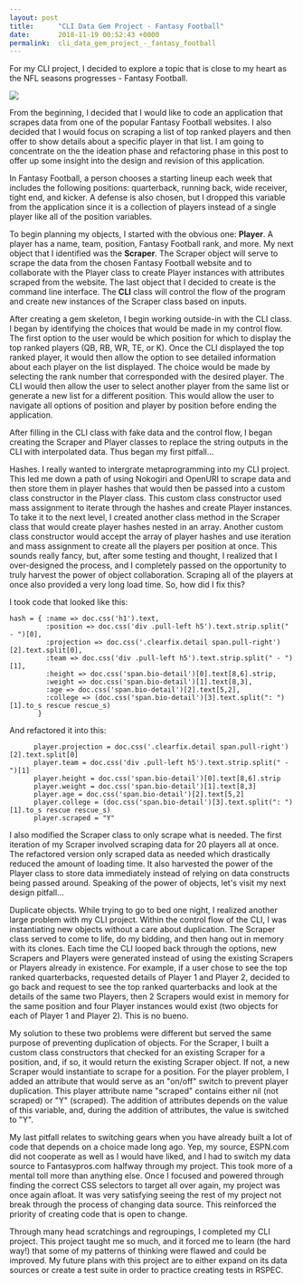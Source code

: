 ```yaml
---
layout: post
title:      "CLI Data Gem Project - Fantasy Football"
date:       2018-11-19 00:52:43 +0000
permalink:  cli_data_gem_project_-_fantasy_football
---
```


For my CLI project, I decided to explore a topic that is close to my heart as the NFL seasons progresses - Fantasy Football. 

![](https://thesnapfootball.files.wordpress.com/2014/08/football-fantasy-gif.gif)

From the beginning, I decided that I would like to code an application that scrapes data from one of the popular Fantasy Football websites. I also decided that I would focus on scraping a list of top ranked players and then offer to show details about a specific player in that list. I am going to concentrate on the the ideation phase and refactoring phase in this post to offer up some insight into the design and revision of this application.

In Fantasy Football, a person chooses a starting lineup each week that includes the following positions: quarterback, running back, wide receiver, tight end, and kicker. A defense is also chosen, but I dropped this variable from the application since it is a collection of players instead of a single player like all of the position variables.

To begin planning my objects, I started with the obvious one: **Player**. A player has a name, team, position, Fantasy Football rank, and more. My next object that I identified was the **Scraper**. The Scraper object will serve to scrape the data from the chosen Fantasy Football website and to collaborate with the Player class to create Player instances with attributes scraped from the website. The last object that I decided to create is the command line interface. The **CLI** class will control the flow of the program and create new instances of the Scraper class based on inputs.

After creating a gem skeleton, I begin working outside-in with the CLI class. I began by identifying the choices that would be made in my control flow. The first option to the user would be which position for which to display the top ranked players (QB, RB, WR, TE, or K). Once the CLI displayed the top ranked player, it would then allow the option to see detailed information about each player on the list displayed. The choice would be made by selecting the rank number that corresponded with the desired player. The CLI would then allow the user to select another player from the same list or generate a new list for a different position. This would allow the user to navigate all options of position and player by position before ending the application.

After filling in the CLI class with fake data and the control flow, I began creating the Scraper and Player classes to replace the string outputs in the CLI with interpolated data. Thus began my first pitfall...

Hashes. I really wanted to intergrate metaprogramming into my CLI project. This led me down a path of using Nokogiri and OpenURI to scrape data and then store them in player hashes that would then be passed into a custom class constructor in the Player class. This custom class constructor used mass assignment to iterate through the hashes and create Player instances. To take it to the next level, I created another class method in the Scraper class that would create player hashes nested in an array. Another custom class constructor would accept the array of player hashes and use iteration and mass assignment to create all the players per position at once. This sounds really fancy, but, after some testing and thought, I realized that I over-designed the process, and I completely passed on the opportunity to truly harvest the power of object collaboration. Scraping all of the players at once also provided a very long load time. So, how did I fix this?

I took code that looked like this:

```
hash = { :name => doc.css('h1').text,	
         :position => doc.css('div .pull-left h5').text.strip.split(" - ")[0],	
         :projection => doc.css('.clearfix.detail span.pull-right')[2].text.split[0],	
         :team => doc.css('div .pull-left h5').text.strip.split(" - ")[1],	
         :height => doc.css('span.bio-detail')[0].text[8,6].strip,	
         :weight => doc.css('span.bio-detail')[1].text[8,3],	
         :age => doc.css('span.bio-detail')[2].text[5,2],	
         :college => (doc.css('span.bio-detail')[3].text.split(": ")[1].to_s rescue rescue_s)	
       }
```

And refactored it into this:

```
      player.projection = doc.css('.clearfix.detail span.pull-right')[2].text.split[0]
      player.team = doc.css('div .pull-left h5').text.strip.split(" - ")[1]
      player.height = doc.css('span.bio-detail')[0].text[8,6].strip
      player.weight = doc.css('span.bio-detail')[1].text[8,3]
      player.age = doc.css('span.bio-detail')[2].text[5,2]
      player.college = (doc.css('span.bio-detail')[3].text.split(": ")[1].to_s rescue rescue_s)
      player.scraped = "Y"
```

I also modified the Scraper class to only scrape what is needed. The first iteration of my Scraper involved scraping data for 20 players all at once. The refactored version only scraped data as needed which drastically reduced the amount of loading time. It also harvested the power of the Player class to store data immediately instead of relying on data constructs being passed around. Speaking of the power of objects, let's visit my next design pitfall...

Duplicate objects. While trying to go to bed one night, I realized another large problem with my CLI project. Within the control flow of the CLI, I was instantiating new objects without a care about duplication. The Scraper class served to come to life, do my bidding, and then hang out in memory with its clones. Each time the CLI looped back through the options, new Scrapers and Players were generated instead of using the existing Scrapers or Players already in existence. For example, if a user chose to see the top ranked quarterbacks, requested details of Player 1 and Player 2, decided to go back and request to see the top ranked quarterbacks and look at the details of the same two Players, then 2 Scrapers would exist in memory for the same position and four Player instances would exist (two objects for each of Player 1 and Player 2). This is no bueno.

My solution to these two problems were different but served the same purpose of preventing duplication of objects. For the Scraper, I built a custom class constructors that checked for an existing Scraper for a position, and, if so, it would return the existing Scraper object. If not, a new Scraper would instantiate to scrape for a position. For the player problem, I added an attribute that would serve as an "on/off" switch to prevent player duplication. This player attribute name "scraped" contains either nil (not scraped) or "Y" (scraped). The addition of attributes depends on the value of this variable, and, during the addition of attributes, the value is switched to "Y".

My last pitfall relates to switching gears when you have already built a lot of code that depends on a choice made long ago. Yep, my source, ESPN.com did not cooperate as well as I would have liked, and I had to switch my data source to Fantasypros.com halfway through my project. This took more of a mental toll more than anything else. Once I focused and powered through finding the correct CSS selectors to target all over again, my project was once again afloat. It was very satisfying seeing the rest of my project not break through the process of changing data source. This reinforced the priority of creating code that is open to change.

Through many head scratchings and regroupings, I completed my CLI project. This project taught me so much, and it forced me to learn (the hard way!) that some of my patterns of thinking were flawed and could be improved. My future plans with this project are to either expand on its data sources or create a test suite in order to practice creating tests in RSPEC.

